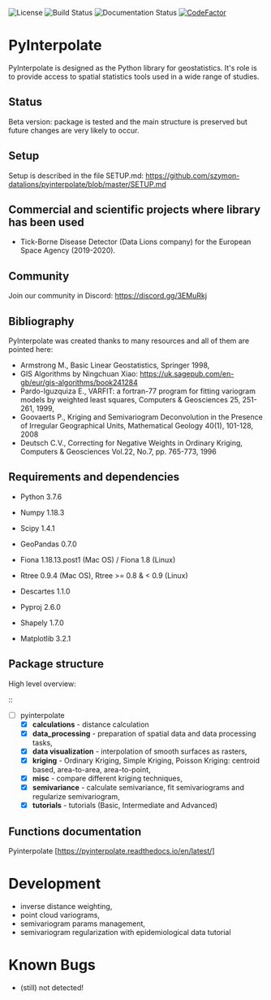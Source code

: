 ![License](https://img.shields.io/github/license/szymon-datalions/pyinterpolate) ![Build Status](https://travis-ci.com/szymon-datalions/pyinterpolate.svg?branch=master) ![Documentation Status](https://readthedocs.org/projects/pyinterpolate/badge/?version=latest) [![CodeFactor](https://www.codefactor.io/repository/github/szymon-datalions/pyinterpolate/badge)](https://www.codefactor.io/repository/github/szymon-datalions/pyinterpolate)

PyInterpolate
=============

PyInterpolate is designed as the Python library for geostatistics. It's role is to provide access to spatial statistics tools used in a wide range of studies.


Status
------

Beta version: package is tested and the main structure is preserved but future changes are very likely to occur.


Setup
-----

Setup is described in the file SETUP.md: https://github.com/szymon-datalions/pyinterpolate/blob/master/SETUP.md

Commercial and scientific projects where library has been used
--------------------------------------------------------------

* Tick-Borne Disease Detector (Data Lions company) for the European Space Agency (2019-2020).

Community
---------

Join our community in Discord: https://discord.gg/3EMuRkj


Bibliography
------------

PyInterpolate was created thanks to many resources and all of them are pointed here:

- Armstrong M., Basic Linear Geostatistics, Springer 1998,
- GIS Algorithms by Ningchuan Xiao: https://uk.sagepub.com/en-gb/eur/gis-algorithms/book241284
- Pardo-Iguzquiza E., VARFIT: a fortran-77 program for fitting variogram models by weighted least squares, Computers & Geosciences 25, 251-261, 1999,
- Goovaerts P., Kriging and Semivariogram Deconvolution in the Presence of Irregular Geographical Units, Mathematical Geology 40(1), 101-128, 2008
- Deutsch C.V., Correcting for Negative Weights in Ordinary Kriging, Computers & Geosciences Vol.22, No.7, pp. 765-773, 1996

Requirements and dependencies
-----------------------------

* Python 3.7.6

* Numpy 1.18.3

* Scipy 1.4.1

* GeoPandas 0.7.0

* Fiona 1.18.13.post1 (Mac OS) / Fiona 1.8 (Linux)

* Rtree 0.9.4 (Mac OS), Rtree >= 0.8 & < 0.9 (Linux)

* Descartes 1.1.0

* Pyproj 2.6.0

* Shapely 1.7.0

* Matplotlib 3.2.1

Package structure
-----------------

High level overview:

::

 - [ ] pyinterpolate
    - [x] **calculations** - distance calculation
    - [x] **data_processing** - preparation of spatial data and data processing tasks,
    - [x] **data visualization** - interpolation of smooth surfaces as rasters,
    - [x] **kriging** - Ordinary Kriging, Simple Kriging, Poisson Kriging: centroid based, area-to-area, area-to-point,
    - [x] **misc** - compare different kriging techniques,
    - [x] **semivariance** - calculate semivariance, fit semivariograms and regularize semivariogram,
    - [x] **tutorials** - tutorials (Basic, Intermediate and Advanced)

Functions documentation
-----------------------
Pyinterpolate [https://pyinterpolate.readthedocs.io/en/latest/]

Development
===========

- inverse distance weighting,
- point cloud variograms,
- semivariogram params management,
- semivariogram regularization with epidemiological data tutorial

Known Bugs
==========

- (still) not detected!
